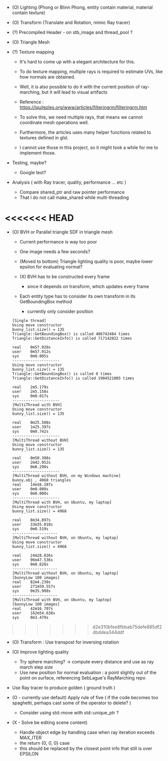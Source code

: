 * (O) Lighting (Phong or Blinn Phong, entity contain material, material contain texture)
* (O) Transform (Translate and Rotation, mimic Ray tracer)
* (?) Precompiled Header - on stb_image and thread_pool ?
* (O) Triangle Mesh
* (?) Texture mapping
    * It's hard to come up with a elegant architecture for this.
    * To do texture mapping, multiple rays is required to estimate UVs, like how normals are obtained.

    * Well, it is also possible to do it with the current position of ray-marching, but it will lead to visual artifacts
    * Reference : https://iquilezles.org/www/articles/filteringrm/filteringrm.htm

    * To solve this, we need multiple rays, that means we cannot coordinate mesh operations well.
    * Furthermore, the articles uses many helper functions related to textures defined in glsl.
    * I cannot use those in this project, so it might took a while for me to implement those.

* Testing, maybe?
    * Google test?

* Analysis ( with Ray tracer, quality, performance ... etc )
    * Compare shared_ptr and raw pointer performance
    * That I do not call make_shared while multi-threading

<<<<<<< HEAD
=======
* (O) BVH or Parallel triangle SDF in triangle mesh
    * Current performance is way too poor
    * One image needs a few seconds?
    * (Moved to bottom) Triangle lighting quality is poor, maybe lower epsilon for evaluating normal?
    
    * (X) BVH has to be constructed every frame 
        * since it depends on transform, which updates every frame
    * Each entity type has to consider its own transform in its GetBoundingBox method
        * currently only consider position
    ```
    [Single thread]
    Using move constructor
    bunny_list.size() = 135
    Triangle::GetBoundingBox() is called 406742484 times
    Triangle::GetDistanceInfo() is called 717142022 times

    real    0m57.920s
    user    0m57.912s
    sys     0m0.005s
    ---------------------
    Using move constructor
    bunny_list.size() = 135
    Triangle::GetBoundingBox() is called 0 times
    Triangle::GetDistanceInfo() is called 1904521005 times

    real    2m5.179s
    user    2m5.158s
    sys     0m0.017s
    ---------------------
    [MultiThread with BVH]
    Using move constructor
    bunny_list.size() = 135

    real    0m25.508s
    user    1m25.397s
    sys     0m0.742s
    ---------------------
    [MultiThread without BVH]
    Using move constructor
    bunny_list.size() = 135

    real    0m50.308s
    user    2m42.952s
    sys     0m0.290s
    ---------------------
    [MultiThread without BVH, on my Windows machine]
    bunny.obj , 4968 triangles
    real    14m16.287s
    user    0m0.000s
    sys     0m0.000s
    ---------------------
    [MultiThread with BVH, on Ubuntu, my laptop]
    Using move constructor
    bunny_list.size() = 4968

    real    8m34.897s
    user    33m35.018s
    sys     0m0.519s
    --------------------
    [MultiThread without BVH, on Ubuntu, my laptop]
    Using move constructor
    bunny_list.size() = 4968

    real    24m28.826s
    user    96m47.536s
    sys     0m0.628s
    --------------------
    [MultiThread without BVH, on Ubuntu, my laptop]
    [bunnyLow 100 images]
    real	82m4.230s
    user	271m59.557s
    sys	    0m35.908s
    --------------------
    [MultiThread with BVH, on Ubuntu, my laptop]
    [bunnyLow 100 images]
    real    42m16.707s
    user    162m54.638s
    sys     0m3.479s
    ```


>>>>>>> d2e310bfee8fbbab75defe885df2dbddea344ddf
* (O) Transform : Use transpost for inversing rotation

* (O) Improve lighting quality
    * Try sphere marching? -> compute every distance and use as ray march step size
    * Use new position for normal evaluation : a point slightly out of the point on surface, referencing SebLague's RayMarching repo

* Use Ray tracer to produce golden ( ground truth )

* (O - currently use default) Apply rule of five ( if the code becomes too spaghetti, perhaps cast some of the operator to delete? )
    * Consider using std::move with std::unique_ptr ?

* (X - Solve be editing scene content) 
    * Handle object edge by handling case when ray iteration exceeds MAX_ITER
    * the return {0, 0, 0} case
    * this should be replaced by the closest point info that still is over EPSILON